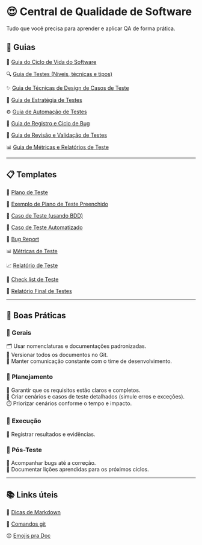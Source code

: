 
# 😍 Central de Qualidade de Software
Tudo que você precisa para aprender e aplicar QA de forma prática.


## 🧭 Guias

🔄 [Guia do Ciclo de Vida do Software](./arquivos/guias/stlc.md)  

🔍 [Guia de Testes (Níveis, técnicas e tipos)](./arquivos/guias/testes_a_z.md)

✨ [Guia de Técnicas de Design de Casos de Teste](./arquivos/guias/test_design.md)

🧭 [Guia de Estratégia de Testes](./arquivos/guias/estrategia_teste.md)  

⚙️ [Guia de Automação de Testes](./arquivos/guias/automacao.md)

🐞 [Guia de Registro e Ciclo de Bug](./arquivos/guias/ciclo_bug.md)

🧠 [Guia de Revisão e Validação de Testes](./arquivos/guias/revisao.md) 

📊 [Guia de Métricas e Relatórios de Teste](./arquivos/guias/metricas.md)

---

## 📋 Templates 

🧪 [Plano de Teste](./arquivos/templates/Plano_de_teste.md)  

💾 [Exemplo de Plano de Teste Preenchido](./arquivos/templates/Plano_de_teste_exemplo.md) 

🧩 [Caso de Teste (usando BDD)](./arquivos/templates/Caso_de_teste.md)  

🤖 [Caso de Teste Automatizado](./arquivos/templates/teste_automatizado.md)  

🐞 [Bug Report](./arquivos/templates/bug.md)

📊 [Métricas de Teste](./arquivos/templates/metricas.md)

📈 [Relatório de Teste](./arquivos/templates/relatorio.md)  

📝 [Check list de Teste](./arquivos/templates/Checklist_teste.md)  

📘 [Relatório Final de Testes](./arquivos/templates/relatorio_final.md)

---

## 🧩 Boas Práticas

### 🧷 Gerais
🗂️ Usar nomenclaturas e documentações padronizadas.  
💾 Versionar todos os documentos no Git.  
💬 Manter comunicação constante com o time de desenvolvimento.

### 🧠 Planejamento
🧩 Garantir que os requisitos estão claros e completos.  
📝 Criar cenários e casos de teste detalhados (simule erros e exceções).  
⏱️ Priorizar cenários conforme o tempo e impacto.

### 🧪 Execução
📸 Registrar resultados e evidências.

### 🔁 Pós-Teste
🐞 Acompanhar bugs até a correção.  
📘 Documentar lições aprendidas para os próximos ciclos.

---

## 📚 Links úteis

👾 [Dicas de Markdown](./arquivos/links_uteis/markdown-cheatsheet.md)  

📄 [Comandos git](./arquivos/links_uteis/git-cheatsheet.md)  

😍 [Emojis pra Doc](./arquivos/links_uteis/icones.md)

